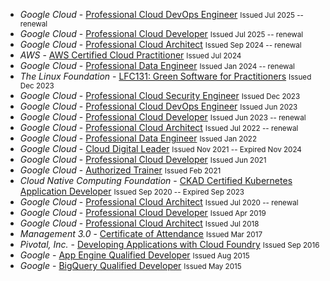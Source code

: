 - *Google Cloud* - [Professional Cloud DevOps Engineer](https://www.credly.com/badges/623e6646-29c5-42f2-9d99-d27b89df8336)
 <small>Issued Jul 2025 -- renewal</small>
- *Google Cloud* - [Professional Cloud Developer](https://www.credly.com/badges/ae558534-ecc4-44b8-8418-dcb5ba6dd3cf)
 <small>Issued Jul 2025 -- renewal</small>
- *Google Cloud* - [Professional Cloud Architect](https://www.credly.com/badges/2f5bc1a6-792c-4e71-a2e4-e3b09633e0dd)
 <small>Issued Sep 2024 -- renewal</small>
- *AWS* - [AWS Certified Cloud Practitioner](https://www.credly.com/badges/a3d9b880-3aef-4505-8642-0eddee7c1cb6)
<small>Issued Jul 2024</small>
- *Google Cloud* - [Professional Data Engineer](https://www.credly.com/badges/8b67157e-e887-44aa-b6e9-3b4e72019990)
<small>Issued Jan 2024 -- renewal</small>
- *The Linux Foundation* - [LFC131: Green Software for Practitioners](https://www.credly.com/badges/ad9f66b2-5f0b-44aa-9518-6c1c99f6f360)
<small>Issued Dec 2023</small>
- *Google Cloud* - [Professional Cloud Security Engineer](https://www.credly.com/badges/6761d627-2fe9-4d8c-9bf4-64d3bd959127)
<small>Issued Dec 2023</small>
- *Google Cloud* - [Professional Cloud DevOps Engineer](https://www.credly.com/badges/623e6646-29c5-42f2-9d99-d27b89df8336)
<small>Issued Jun 2023</small>
- *Google Cloud* - [Professional Cloud Developer](https://www.credly.com/badges/ae558534-ecc4-44b8-8418-dcb5ba6dd3cf)
<small>Issued Jun 2023 -- renewal</small>
- *Google Cloud* - [Professional Cloud Architect](https://www.credly.com/badges/2f5bc1a6-792c-4e71-a2e4-e3b09633e0dd)
<small>Issued Jul 2022 -- renewal</small>
- *Google Cloud* - [Professional Data Engineer](https://www.credly.com/badges/8b67157e-e887-44aa-b6e9-3b4e72019990)
<small>Issued Jan 2022</small>
- *Google Cloud* - [Cloud Digital Leader](https://www.credly.com/badges/d911a7fc-05b8-4cbd-98b3-94c394ddc442)
<small>Issued Nov 2021 -- Expired Nov 2024</small>
- *Google Cloud* - [Professional Cloud Developer](https://www.credly.com/badges/ae558534-ecc4-44b8-8418-dcb5ba6dd3cf)
<small>Issued Jun 2021</small>
- *Google Cloud* - [Authorized Trainer](https://www.credly.com/badges/b5760365-8e4f-4427-8f4c-52c4a9562440)
<small>Issued Feb 2021</small>
- *Cloud Native Computing Foundation* - [CKAD Certified Kubernetes Application Developer](https://www.credly.com/badges/0446ab98-751b-422f-b244-c76f7a38c71c)
<small>Issued Sep 2020 -- Expired Sep 2023</small>
- *Google Cloud* - [Professional Cloud Architect](https://www.credly.com/badges/2f5bc1a6-792c-4e71-a2e4-e3b09633e0dd)
<small>Issued Jul 2020 -- renewal</small>
- *Google Cloud* - [Professional Cloud Developer](https://drive.google.com/file/d/1MMrD0JDyCiKHF3LOTM4WKpxRnDHuxqvI/view?usp=sharing)
<small>Issued Apr 2019</small>
- *Google Cloud* - [Professional Cloud Architect](https://www.credly.com/badges/2f5bc1a6-792c-4e71-a2e4-e3b09633e0dd)
<small>Issued Jul 2018</small>
- *Management 3.0* - [Certificate of Attendance](https://drive.google.com/file/d/1sKpG2yIjZ1yEDzIgSCCVcloCE1WeGd6j/view?usp=share_link)
<small>Issued Mar 2017</small>
- *Pivotal, Inc.* - [Developing Applications with Cloud Foundry](https://drive.google.com/file/d/0Bx5mRU2mXdx0Q0ktbXM5OVpkR3pjWkRVTlR1cEV0VkxNbDhN/view?usp=sharing&resourcekey=0-ZU5GSkhI8FEcgFyWuHFFbg) <small>Issued Sep 2016</small>
- *Google* - [App Engine Qualified Developer](https://drive.google.com/file/d/0Bx5mRU2mXdx0OC1xdUY3VVppVjg/view?usp=sharing&resourcekey=0-MpTWbRMrEXoV02PzsNrEpw) <small>Issued Aug 2015</small>
- *Google* - [BigQuery Qualified Developer](https://drive.google.com/file/d/0Bx5mRU2mXdx0eTlvYmhoYlppdWs/view?usp=sharing&resourcekey=0-FQCec1XVcFv90gT2uPXgYQ) <small>Issued May 2015</small>
